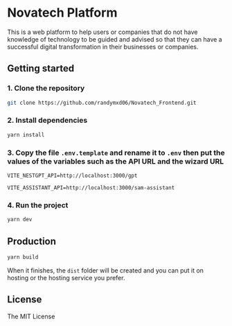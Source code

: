 # Novatech Platform

This is a web platform to help users or companies that do not have knowledge of technology to be guided and advised so that they can have a successful digital transformation in their businesses or companies.

## Getting started

### 1. Clone the repository

```sh
git clone https://github.com/randymxd06/Novatech_Frontend.git
```

### 2. Install dependencies

```bash
yarn install
```

### 3. Copy the file ```.env.template``` and rename it to ```.env``` then put the values ​​of the variables such as the API URL and the wizard URL

```env
VITE_NESTGPT_API=http://localhost:3000/gpt

VITE_ASSISTANT_API=http://localhost:3000/sam-assistant
```

### 4. Run the project

```bash
yarn dev
```

## Production

```bash
yarn build
```

When it finishes, the `dist` folder will be created and you can put it on hosting or the hosting service you prefer.

## License

The MIT License
